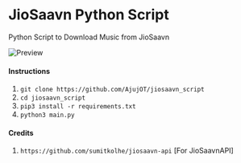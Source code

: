 # JioSaavn Python Script
Python Script to Download Music from JioSaavn

![Preview](https://user-images.githubusercontent.com/48028932/119275420-98084e80-bc32-11eb-8e5a-59516c35d93c.PNG)

#### Instructions
1. `git clone https://github.com/AjujOT/jiosaavn_script`
2. `cd jiosaavn_script`
3. `pip3 install -r requirements.txt`
4. `python3 main.py`

#### Credits
1. `https://github.com/sumitkolhe/jiosaavn-api` [For JioSaavnAPI]
